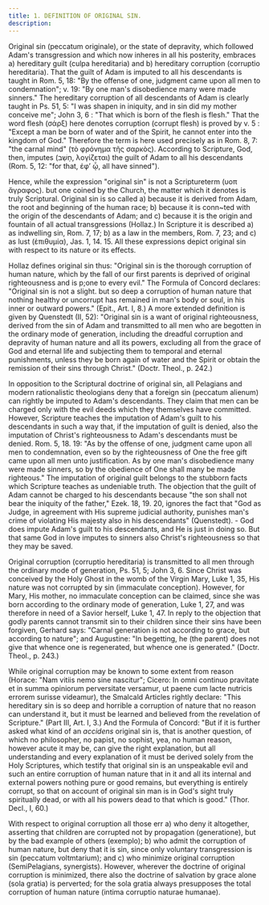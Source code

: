 ```yaml
---
title: 1. DEFINITION OF ORIGINAL SIN.
description: 
---
```


Original sin (peccatum originale), or the state of depravity, which followed Adam's transgression and which now inheres in all his posterity, embraces a) hereditary guilt (culpa hereditaria) and b) hereditary corruption (corruptio hereditaria). That the guilt of Adam is imputed to all his descendants is taught in Rom. 5, 18: "By the offense of one, judgment came upon all men to condemnation"; v. 19: "By one man's disobedience many were made sinners." The hereditary corruption of all descendants of Adam is clearly taught in Ps. 51, 5: "I was shapen in iniquity, and in sin did my mother conceive me"; John 3, 6 : "That which is born of the flesh is flesh." That the word flesh (σάρξ) here denotes corruption (corrupt flesh) is proved by v. 5 : "Except a man be born of water and of the Spirit, he cannot enter into the kingdom of God." Therefore the term is here used precisely as in Rom. 8, 7: "the carnal mind" (τὸ φρόνημα τῆς σαρκὸς). According to Scripture, God, then, imputes (חָשַׁב, λογίζεται) the guilt of Adam to all his descendants (Rom. 5, 12: "for that, ἐφ’ ᾧ, all have sinned").

Hence, while the expression "original sin" is not a Scriptureterm (υοπ  ἄγραφος). but one coined by the Church, the matter which it denotes is truly Scriptural. Original sin is so called a) because it is derived from Adam, the root and beginning of the human race; b) because it is conn~ted with the origin of the descendants of Adam; and c) because it is the origin and fountain of all actual transgressions (Hollaz.) In Scripture it is described a) as indwelling sin, Rom. 7, 17; b) as a law in the members, Rom. 7, 23; and c) as lust (ἐπιθυμία), Jas. 1, 14. 15. All these expressions depict original sin with respect to its nature or its effects.

Hollaz defines original sin thus: "Original sin is the thorough corruption of human nature, which by the fall of our first parents is deprived of original righteousness and is p;one to every evil." The Formula of Concord declares: "Original sin is not a slight. but so deep a corruption of human nature that nothing healthy or uncorrupt has remained in man's body or soul, in his inner or outward powers." (Epit., Art. I, 8.) A more extended definition is given by Quenstedt (II, 52): "Original sin is a want of original righteousness, derived from the sin of Adam and transmitted to all men who are begotten in the ordinary mode of generation, including the dreadful corruption and depravity of human nature and all its powers, excluding all from the grace of God and eternal life and subjecting them to temporal and eternal punishments, unless they be born again of water and the Spirit or obtain the remission of their sins through Christ." (Doctr. Theol., p. 242.)

In opposition to the Scriptural doctrine of original sin, all Pelagians and modern rationalistic theologians deny that a foreign sin (peccatum alienum) can rightly be imputed to Adam's descendants. They claim that men can be charged only with the evil deeds which they themselves have committed. However, Scripture teaches the imputation of Adam's guilt to his descendants in such a way that, if the imputation of guilt is denied, also the imputation of Christ's righteousness to Adam's descendants must be denied. Rom. 5, 18. 19: "As by the offense of one, judgment came upon all men to condemnation, even so by the righteousness of One the free gift came upon all men unto justification. As by one man's disobedience many were made sinners, so by the obedience of One shall many be made righteous." The imputation of original guilt belongs to the stubborn facts which Scripture teaches as undeniable truth. The objection that the guilt of Adam cannot be charged to his descendants because "the son shall not bear the iniquity of the father," Ezek. 18, 19. 20, ignores the fact that "God as Judge, in agreement with His supreme judicial authority, punishes man's crime of violating His majesty also in his descendants" (Quenstedt). - God does impute Adam's guilt to his descendants, and He is just in doing so. But that same God in love imputes to sinners also Christ's righteousness so that they may be saved.

Original corruption (corruptio hereditaria) is transmitted to all men through the ordinary mode of generation, Ps. 51, 5; John 3, 6. Since Christ was conceived by the Holy Ghost in the womb of the Virgin Mary, Luke 1, 35, His nature was not corrupted by sin (immaculate conception). However, for Mary, His mother, no immaculate conception can be claimed, since she was born according to the ordinary mode of generation, Luke 1, 27, and was therefore in need of a Savior herself, Luke 1, 47. In reply to the objection that godly parents cannot transmit sin to their children since their sins have been forgiven, Gerhard says: "Carnal generation is not according to grace, but according to nature"; and Augustine: "In begetting, he (the parent) does not give that whence one is regenerated, but whence one is generated." (Doctr. Theol., p. 243.)

While original corruption may be known to some extent from reason (Horace: "Nam vitiis nemo sine nascitur"; Cicero: In omni continuo pravitate et in summa opiniorum perversitate versamur, ut paene cum lacte nutricis errorem surisse videamur), the Smalcald Articles rightly declare: "This hereditary sin is so deep and horrible a corruption of nature that no reason can understand it, but it must be learned and believed from the revelation of Scripture." (Part III, Art. I, 3.) And the Formula of Concord: "But if it is further asked what kind of an _accidens_ original sin is, that is another question, of which no philosopher, no papist, no sophist, yea, no human reason, however acute it may be, can give the right explanation, but all understanding and every explanation of it must be derived solely from the Holy Scriptures, which testify that original sin is an unspeakable evil and such an entire corruption of human nature that in it and all its internal and external powers nothing pure or good remains, but everything is entirely corrupt, so that on account of original sin man is in God's sight truly spiritually dead, or with all his powers dead to that which is good." (Thor. Decl., I, 60.)

With respect to original corruption all those err a) who deny it altogether, asserting that children are corrupted not by propagation (generatione), but by the bad example of others (exemplo); b) who admit the corruption of human nature, but deny that it is sin, since only voluntary transgression is sin (peccatum voltmtarium); and c) who minimize original corruption (SemiPelagians, synergists). However, wherever the doctrine of original corruption is minimized, there also the doctrine of salvation by grace alone (sola gratia) is perverted; for the sola gratia always presupposes the total corruption of human nature (intima corruptio naturae humanae).